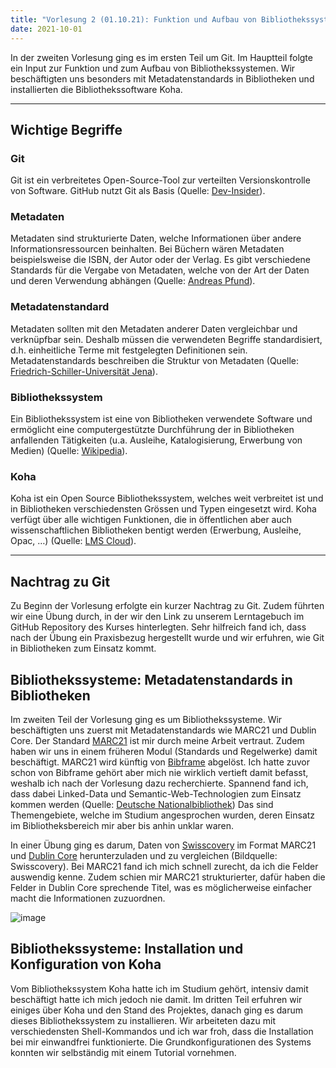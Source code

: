 ```yaml
---
title: "Vorlesung 2 (01.10.21): Funktion und Aufbau von Bibliothekssystemen 1/2"
date: 2021-10-01
---
```


In der zweiten Vorlesung ging es im ersten Teil um Git. Im Hauptteil folgte ein Input zur Funktion und zum Aufbau von Bibliothekssystemen. Wir beschäftigten uns besonders mit Metadatenstandards in Bibliotheken und installierten die Bibliothekssoftware Koha. 

---
## Wichtige Begriffe
### Git
Git ist ein verbreitetes Open-Source-Tool zur verteilten Versionskontrolle von Software. GitHub nutzt Git als Basis (Quelle: [Dev-Insider](https://www.dev-insider.de/was-ist-git-a-850847/)).

### Metadaten
Metadaten sind strukturierte Daten, welche Informationen über andere Informationsressourcen beinhalten. Bei Büchern wären Metadaten beispielsweise die ISBN, der Autor oder der Verlag. Es gibt verschiedene Standards für die Vergabe von Metadaten, welche von der Art der Daten und deren Verwendung abhängen (Quelle: [Andreas Pfund](http://andreas-pfund.de/definition/metadaten/metadaten.php)).

### Metadatenstandard
Metadaten sollten mit den Metadaten anderer Daten vergleichbar und verknüpfbar sein. Deshalb müssen die verwendeten Begriffe standardisiert, d.h. einheitliche Terme mit festgelegten Definitionen sein. Metadatenstandards beschreiben die Struktur von Metadaten (Quelle: [Friedrich-Schiller-Universität Jena](https://www.researchdata.uni-jena.de/information/metadatenstandards)).

### Bibliothekssystem
Ein Bibliothekssystem ist eine von Bibliotheken verwendete Software und ermöglicht eine computergestützte Durchführung der in Bibliotheken anfallenden Tätigkeiten (u.a. Ausleihe, Katalogisierung, Erwerbung von Medien) (Quelle: [Wikipedia](https://de.wikipedia.org/wiki/Bibliothekssystem)).

### Koha
Koha ist ein Open Source Bibliothekssystem, welches weit verbreitet ist und in Bibliotheken verschiedensten Grössen und Typen eingesetzt wird. Koha verfügt über alle wichtigen Funktionen, die in öffentlichen aber auch wissenschaftlichen Bibliotheken bentigt werden (Erwerbung, Ausleihe, Opac, …) (Quelle: [LMS Cloud](https://www.lmscloud.de/koha/)).

---

## Nachtrag zu Git
Zu Beginn der Vorlesung erfolgte ein kurzer Nachtrag zu Git. Zudem führten wir eine Übung durch, in der wir den Link zu unserem Lerntagebuch im GitHub Repository des Kurses hinterlegten. Sehr hilfreich fand ich, dass nach der Übung ein Praxisbezug hergestellt wurde und wir erfuhren, wie Git in Bibliotheken zum Einsatz kommt. 

## Bibliothekssysteme: Metadatenstandards in Bibliotheken
Im zweiten Teil der Vorlesung ging es um Bibliothekssysteme. Wir beschäftigten uns zuerst mit Metadatenstandards wie MARC21 und Dublin Core. Der Standard [MARC21](https://www.dnb.de/DE/Professionell/Standardisierung/Standards/_content/marc21_akk.html) ist mir durch meine Arbeit vertraut. Zudem haben wir uns in einem früheren Modul (Standards und Regelwerke) damit beschäftigt. MARC21 wird künftig von [Bibframe](https://www.dnb.de/DE/Professionell/Standardisierung/Standards/_content/bibframe_akk.html) abgelöst. Ich hatte zuvor schon von Bibframe gehört aber mich nie wirklich vertieft damit befasst, weshalb ich nach der Vorlesung dazu recherchierte. Spannend fand ich, dass dabei Linked-Data und Semantic-Web-Technologien zum Einsatz kommen werden (Quelle: [Deutsche Nationalbibliothek](https://www.dnb.de/DE/Professionell/Standardisierung/Standards/_content/bibframe_akk.html)) Das sind Themengebiete, welche im Studium angesprochen wurden, deren Einsatz im Bibliotheksbereich mir aber bis anhin unklar waren.

In einer Übung ging es darum, Daten von [Swisscovery](https://swisscovery.slsp.ch/discovery/search?vid=41SLSP_NETWORK:VU1_UNION) im Format MARC21 und [Dublin Core](https://de.wikipedia.org/wiki/Dublin_Core) herunterzuladen und zu vergleichen (Bildquelle: Swisscovery). Bei MARC21 fand ich mich schnell zurecht, da ich die Felder auswendig kenne. Zudem schien mir MARC21 strukturierter, dafür haben die Felder in Dublin Core sprechende Titel, was es möglicherweise einfacher macht die Informationen zuzuordnen.


![image](https://user-images.githubusercontent.com/91632421/151678103-08f36bc8-9960-48af-afa8-588b9b75733a.png)


## Bibliothekssysteme: Installation und Konfiguration von Koha
Vom Bibliothekssystem Koha hatte ich im Studium gehört, intensiv damit beschäftigt hatte ich mich jedoch nie damit. Im dritten Teil erfuhren wir einiges über Koha und den Stand des Projektes, danach ging es darum dieses Bibliothekssystem zu installieren. Wir arbeiteten dazu mit verschiedensten Shell-Kommandos und ich war froh, dass die Installation bei mir einwandfrei funktionierte. Die Grundkonfigurationen des Systems konnten wir selbständig mit einem Tutorial vornehmen. 

